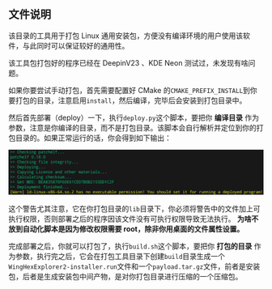 ## 文件说明

该目录的工具用于打包 Linux 通用安装包，方便没有编译环境的用户使用该软件，与此同时可以保证较好的通用性。

该工具包打包好的程序已经在 DeepinV23 、KDE Neon 测试过，未发现有啥问题。

如果你要尝试手动打包，首先需要配置好 CMake 的`CMAKE_PREFIX_INSTALL`到你要打包的目录，注意启用`install`，然后编译，完毕后会安装到打包目录中。

然后首先部署（deploy）一下，执行`deploy.py`这个脚本，要把你 **编译目录** 作为参数，注意是你编译的目录，而不是打包目录。该脚本会自行解析并定位到你的打包目录的。如果正常运行的话，你会得到如下输出：

![screenshot](deployshot.png)

这个警告尤其注意，它在你打包目录的`lib`目录下，你必须将警告中的文件加上可执行权限，否则部署之后的程序因该文件没有可执行权限导致无法执行。 **为啥不放到自动化脚本是因为修改权限需要 root，除非你用桌面的文件属性设置。**

完成部署之后，你就可以打包了，执行`build.sh`这个脚本，要把你 **打包的目录** 作为参数，执行完之后，它会在打包工具目录下创建`build`目录生成一个`WingHexExplorer2-installer.run`文件和一个`payload.tar.gz`文件，前者是安装包，后者是生成安装包中间产物，是对你打包目录进行压缩的一个压缩包。
